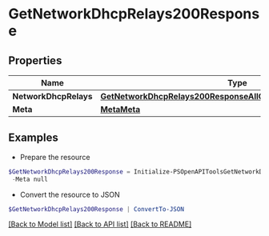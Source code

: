 # GetNetworkDhcpRelays200Response
## Properties

Name | Type | Description | Notes
------------ | ------------- | ------------- | -------------
**NetworkDhcpRelays** | [**GetNetworkDhcpRelays200ResponseAllOfNetworkDhcpRelaysInner[]**](GetNetworkDhcpRelays200ResponseAllOfNetworkDhcpRelaysInner.md) |  | [optional] 
**Meta** | [**MetaMeta**](MetaMeta.md) |  | [optional] 

## Examples

- Prepare the resource
```powershell
$GetNetworkDhcpRelays200Response = Initialize-PSOpenAPIToolsGetNetworkDhcpRelays200Response  -NetworkDhcpRelays null `
 -Meta null
```

- Convert the resource to JSON
```powershell
$GetNetworkDhcpRelays200Response | ConvertTo-JSON
```

[[Back to Model list]](../README.md#documentation-for-models) [[Back to API list]](../README.md#documentation-for-api-endpoints) [[Back to README]](../README.md)

